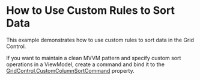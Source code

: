 # How to Use Custom Rules to Sort Data 

This example demonstrates how to use custom rules to sort data in the Grid Control. 

If you want to maintain a clean MVVM pattern and specify custom sort operations in a ViewModel, create a command and bind it to the [GridControl.CustomColumnSortCommand](https://docs.devexpress.com/WPF/DevExpress.Xpf.Grid.GridControl.CustomColumnSortCommand) property.



